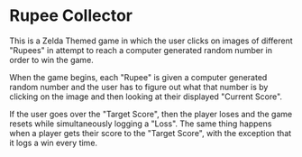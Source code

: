 # Rupee Collector

This is a Zelda Themed game in which the user clicks on images of different "Rupees" in attempt to reach a computer generated random number in order to win the game. 

When the game begins, each "Rupee" is given a computer generated random number and the user has to figure out what that number is by clicking on the image and then looking at their displayed "Current Score". 

If the user goes over the "Target Score", then the player loses and the game resets while simultaneously logging a "Loss". The same thing happens when a player gets their score to the "Target Score", with the exception that it logs a win every time. 
